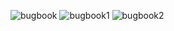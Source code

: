 ![bugbook](https://github.com/user-attachments/assets/e22c46f3-855c-48ab-8a89-d6f1ee2d532e)
![bugbook1](https://github.com/user-attachments/assets/95dab7a3-aea9-486f-9f86-9a2da66fd2f9)
![bugbook2](https://github.com/user-attachments/assets/3b736464-dfef-4f3e-b3ea-e19e6a3458f3)
